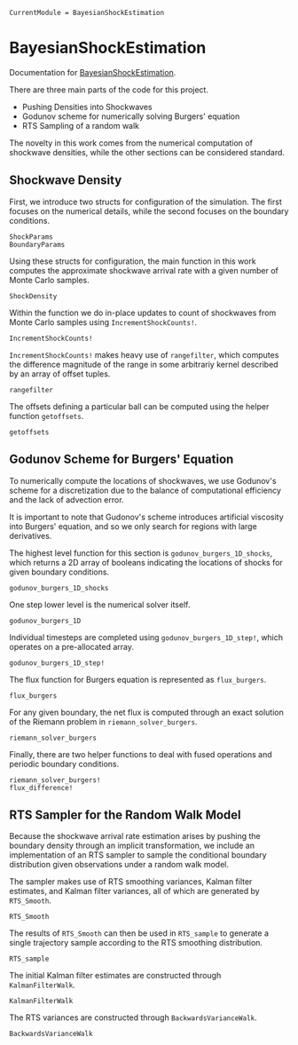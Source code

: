 ```@meta
CurrentModule = BayesianShockEstimation
```

# BayesianShockEstimation

Documentation for [BayesianShockEstimation](https://github.com/Helmuthn/BayesianShockEstimation.jl).

There are three main parts of the code for this project.
 * Pushing Densities into Shockwaves
 * Godunov scheme for numerically solving Burgers' equation
 * RTS Sampling of a random walk

The novelty in this work comes from the numerical computation of shockwave densities,
while the other sections can be considered standard.

## Shockwave Density

First, we introduce two structs for configuration of the simulation. 
The first focuses on the numerical details, while the second focuses on the boundary conditions.
```@docs
ShockParams
BoundaryParams
```

Using these structs for configuration, the main function in this work computes the approximate shockwave arrival rate with a given number of Monte Carlo samples.
```@docs
ShockDensity
```

Within the function we do in-place updates to count of shockwaves from Monte Carlo samples using `IncrementShockCounts!`.
```@docs
IncrementShockCounts!
```

`IncrementShockCounts!` makes heavy use of `rangefilter`, which computes the difference magnitude of the range in some arbitrariy kernel described by an array of offset tuples.
```@docs
rangefilter
```

The offsets defining a particular ball can be computed using the helper function `getoffsets`.
```@docs
getoffsets
```


## Godunov Scheme for Burgers' Equation

To numerically compute the locations of shockwaves, we use Godunov's scheme for a discretization due to the balance of computational efficiency and the lack of advection error.

It is important to note that Gudonov's scheme introduces artificial viscosity into Burgers' equation, and so we only search for regions with large derivatives.

The highest level function for this section is `godunov_burgers_1D_shocks`, which returns a 2D array of booleans indicating the locations of shocks for given boundary conditions.
```@docs
godunov_burgers_1D_shocks
```

One step lower level is the numerical solver itself.
```@docs
godunov_burgers_1D
```

Individual timesteps are completed using `godunov_burgers_1D_step!`, which operates on a pre-allocated array.
```@docs
godunov_burgers_1D_step!
```

The flux function for Burgers equation is represented as `flux_burgers`.
```@docs
flux_burgers
```

For any given boundary, the net flux is computed through an exact solution of the Riemann problem in `riemann_solver_burgers`.
```@docs
riemann_solver_burgers
```

Finally, there are two helper functions to deal with fused operations and periodic boundary conditions.
```@docs
riemann_solver_burgers!
flux_difference!
```


## RTS Sampler for the Random Walk Model

Because the shockwave arrival rate estimation arises by pushing the boundary density through an implicit transformation, we include an implementation of an RTS sampler to sample the conditional boundary distribution given observations under a random walk model.

The sampler makes use of RTS smoothing variances, Kalman filter estimates, and Kalman filter variances, all of which are generated by `RTS_Smooth`.
```@docs
RTS_Smooth
```

The results of `RTS_Smooth` can then be used in `RTS_sample` to generate a single trajectory sample according to the RTS smoothing distribution.
```@docs
RTS_sample
```

The initial Kalman filter estimates are constructed through `KalmanFilterWalk`.
```@docs
KalmanFilterWalk
```

The RTS variances are constructed through `BackwardsVarianceWalk`.
```@docs
BackwardsVarianceWalk
```
